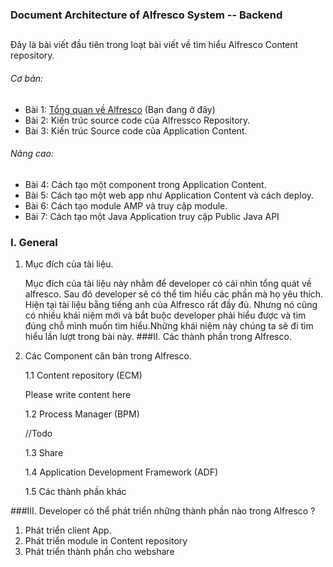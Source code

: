 ### Document Architecture of Alfresco System -- Backend
##
Đây là bài viết đầu tiên trong loạt bài viết về tìm hiểu Alfresco Content repository.

###### Cơ bản:
- Bài 1: [Tổng quan về Alfresco](http://acc.com/thomnv/alfresco/exp-1/) (Bạn đang ở đây)
- Bài 2: Kiến trúc source code của Alfressco Repository. 
- Bài 3: Kiến trúc Source code của Application Content.
###### Nâng cao:
- Bài 4: Cách tạo một component trong Application Content.
- Bài 5: Cách tạo một web app như Application Content và cách deploy.
- Bài 6: Cách tạo module AMP và truy cập module.
- Bài 7: Cách tạo một Java Application truy cập Public Java API

### I. General
1. Mục đích của tài liệu.
	
	Mục đích của tài liệu này nhằm để developer có cái nhìn tổng quát về alfresco. Sau đó developer sẽ có thể tìm hiểu các phần mà họ yêu thích. Hiện tại tài liệu bằng tiếng anh của Alfresco rất đầy đủ. Nhưng nó cũng có nhiều khái niệm mới và bắt buộc developer phải hiểu được và tìm đúng chỗ mình muốn tìm hiểu.Những khái niệm này chúng ta sẽ đi tìm hiểu lần lượt trong bài này.
###II. Các thành phần trong Alfresco.
1. Các Component căn bản trong Alfresco.
	
	1.1 Content repository (ECM)

	Please write content here

	1.2 Process Manager (BPM)

	//Todo

	1.3	Share
	
	1.4 Application Development Framework (ADF)

	1.5 Các thành phần khác

###III. Developer có thể phát triển những thành phần nào trong Alfresco ?
1. Phát triển client App.
2. Phát triển module in Content repository
3. Phát triển thành phần cho webshare


	